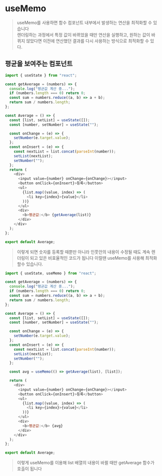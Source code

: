 # useMemo
>useMemo를 사용하면 함수 컴포넌트 내부에서 발생하는 연산을 최적화할 수 있습니다  
>렌더링하는 과정에서 특정 값이 바뀌었을 때만 연산을 실행하고, 원하는 값이 바뀌지 않았다면 이전에 연산했던 결과를 다시 사용하는 방식으로 최적화할 수 있다.

## 평균을 보여주는 컴포넌트
```javascript
import { useState } from "react";

const getAverage = (numbers) => {
  console.log("평균값 계산 중...");
  if (numbers.length === 0) return 0;
  const sum = numbers.reduce((a, b) => a + b);
  return sum / numbers.length;
};

const Average = () => {
  const [list, setList] = useState([]);
  const [number, setNumber] = useState("");

  const onChange = (e) => {
    setNumber(e.target.value);
  };
  const onInsert = (e) => {
    const nextList = list.concat(parseInt(number));
    setList(nextList);
    setNumber("");
  };
  return (
    <div>
      <input value={number} onChange={onChange}></input>
      <button onClick={onInsert}>등록</button>
      <ul>
        {list.map((value, index) => (
          <li key={index}>{value}</li>
        ))}
      </ul>
      <div>
        <b>평균값:</b> {getAverage(list)}
      </div>
    </div>
  );
};

export default Average;
```
>이렇게 되면 숫자를 등록할 때뿐만 아니라 인풋안의 내용이 수정될 때도 계속 렌더링이 되고 있은 비효율적인 코드가 됩니다
>이럴땐 useMemo를 사용해 최적화 할수 있습니다.
```javascript
import { useState, useMemo } from "react";

const getAverage = (numbers) => {
  console.log("평균값 계산 중...");
  if (numbers.length === 0) return 0;
  const sum = numbers.reduce((a, b) => a + b);
  return sum / numbers.length;
};

const Average = () => {
  const [list, setList] = useState([]);
  const [number, setNumber] = useState("");

  const onChange = (e) => {
    setNumber(e.target.value);
  };
  const onInsert = (e) => {
    const nextList = list.concat(parseInt(number));
    setList(nextList);
    setNumber("");
  };

  const avg = useMemo(() => getAverage(list), [list]);

  return (
    <div>
      <input value={number} onChange={onChange}></input>
      <button onClick={onInsert}>등록</button>
      <ul>
        {list.map((value, index) => (
          <li key={index}>{value}</li>
        ))}
      </ul>
      <div>
        <b>평균값:</b> {avg}
      </div>
    </div>
  );
};

export default Average;
```
>이렇게 useMemo를 이용해 list 배열의 내용이 바뀔 때만 getAverage 함수가 호출이 됩니다
